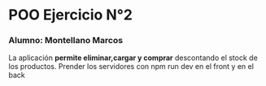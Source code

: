 # POO Ejercicio N°2
### Alumno: Montellano Marcos
La aplicación **permite eliminar,cargar y comprar** descontando el stock de los productos. Prender los servidores con npm run dev en el front y en el back
